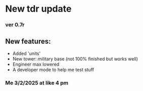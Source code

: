 # New tdr update 
### ver 0.7r
## New features:
- Added 'units'
- New tower: military base (not 100% finished but works well)
- Engineer max lowered
- A developer mode to help me test stuff
### Me 3/2/2025 at like 4 pm
